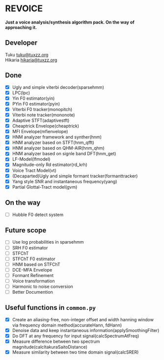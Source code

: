 # REVOICE
**Just a voice analysis/synthesis algorithm pack.
On the way of approaching it.**

## Developer
Tuku <tuku@tuxzz.org>  
Hikaria <hikaria@tuxzz.org>

## Done
* [x] Ugly and simple viterbi decoder(sparsehmm)
* [x] LPC(lpc)
* [x] Yin F0 estimator(yin)
* [x] PYin F0 estimator(pyin)
* [x] Viterbi F0 tracker(monopitch)
* [x] Viterbi note tracker(mononote)
* [x] Adaptive STFT(adaptivestft)
* [x] Cheaptrick Envelope(cheaptrick)
* [x] MFI Envelope(mfienvelope)
* [x] HNM analyzer framework and synther(hnm)
* [x] HNM analyzer based on STFT(hnm_qfft)
* [x] HNM analyzer based on QHM-AIR(hnm_qhm)
* [x] HNM analyzer based on signle band DFT(hnm_get)
* [x] LF-Model(lfmodel)
* [x] Magnitude-only Rd estimator(rd_krh)
* [x] Voice Tract Model(vt)
* [x] (Decaparted)Ugly and simple formant tracker(formanttracker)
* [x] Yang style SNR and instantaneous frequency(yang)
* [x] Partial Glottal-Tract model(gvm)

## On the way
* [ ] Hubble F0 detect system

## Future scope
* [ ] Use log probabilities in sparsehmm
* [ ] SRH F0 estimator
* [ ] STFChT
* [ ] STFChT F0 estimator
* [ ] HNM based on STFChT
* [ ] DCE-MFA Envelope
* [ ] Formant Refinement
* [ ] Voice transformation
* [ ] Harmonic to noise conversion
* [ ] Better Documention

## Useful functions in `common.py`
* [x] Create an aliasing-free, non-integer offset and width hanning window via frequency domain method(accurateHann, fdHann)
* [x] Denoise data and keep instantaneous information(applySmoothingFilter)
* [x] Do DFT at any frequency for input signal(calcSpectrumAtFreq)
* [x] Measure difference between two spectrum magnitude(calcItakuraSaitoDistance)
* [x] Measure similarity between two time domain signal(calcSRER)